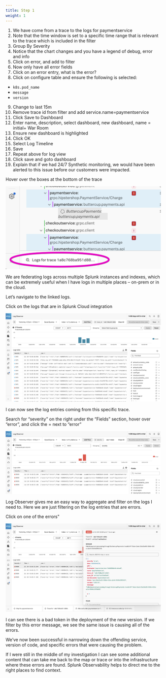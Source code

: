 ```yaml
---
title: Step 1
weight: 1
---
```


1. We have come from a trace to the logs for paymentservice
2. Note that the time window is set to a specific time range that is relevant to the trace which is included in the filter
3. Group By Severity
4. Notice that the chart changes and you have a legend of debug, error and info
5. Click on error, and add to filter
6. Now only have all error fields
7. Click on an error entry, what is the error?
8. Click on configure table and ensure the following is selected:
  - `k8s.pod_name`
  - `message`
  - `version`
9. Change to last 15m
10. Remove trace id from filter and add service.name=paymentservice
11. Click Save to Dashboard
12. Enter name, description, select dashboard, new dashboard, name = initial+ War Room
13. Ensure new dashboard is highlighted
14. Click OK
15. Select Log Timeline
16. Save
17. Repeat above for log view
18. Click save and goto dashboard
19. Explain that if we had 24/7 Synthetic monitoring, we would have been alerted to this issue before our customers were impacted.

Hover over the boxes at the bottom of the trace

![Related content to the trace includes Logs](../images/rel-logs.png?width=50vw)

We are federating logs across multiple Splunk instances and indexes, which can be extremely useful when I have logs in multiple places – on-prem or in the cloud.

Let’s navigate to the linked logs.

Click on the logs that are in Splunk Cloud integration

![Link to Logs for this trace](../images/logo.png?width=50vw)

I can now see the log entries coming from this specific trace.

Search for “severity” on the right under the “Fields” section, hover over “error”, and click the = next to “error”

![Logs narrowed down by severity](../images/log-errors.png?width=50vw)

Log Observer gives me an easy way to aggregate and filter on the logs I need to. Here we are just filtering on the log entries that are errors.

Click on one of the errors"

![Error detail](../images/error-detail.png?width=50vw)

I can see there is a bad token in the deployment of the new version. If we filter by this error message, we see the same issue is causing all of the errors.

We’ve now been successful in narrowing down the offending service, version of code, and specific errors that were causing the problem.

If I were still in the middle of my investigation I can see some additional content that can take me back to the map or trace or into the infrastructure where these errors are found. Splunk Observability helps to direct me to the right places to find context.
